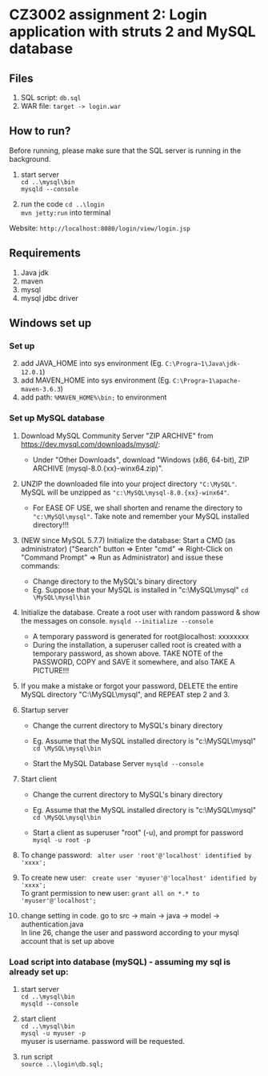 # CZ3002 assignment 2: Login application with struts 2 and MySQL database

## Files 
1. SQL script: `db.sql`
2. WAR file: `target -> login.war`

## How to run? <br>
Before running, please make sure that the SQL server is running in the background. 
1. start server <br>
`cd ..\mysql\bin` <br>
`mysqld --console`

2. run the code
`cd ..\login`  <br>
`mvn jetty:run` into terminal

Website: `http://localhost:8080/login/view/login.jsp`

## Requirements 
1. Java jdk 
2. maven
3. mysql 
4. mysql jdbc driver

## Windows set up
### Set up
2. add JAVA_HOME into sys environment (Eg. `C:\Progra~1\Java\jdk-12.0.1`)
3. add MAVEN_HOME into sys environment (Eg. `C:\Progra~1\apache-maven-3.6.3`)
4. add path: `%MAVEN_HOME%\bin;` to environment 

### Set up MySQL database
1.	Download MySQL Community Server "ZIP ARCHIVE" from https://dev.mysql.com/downloads/mysql/:
    - Under "Other Downloads", download "Windows (x86, 64-bit), ZIP ARCHIVE (mysql-8.0.{xx}-winx64.zip)". <br>

2.	UNZIP the downloaded file into your project directory `"C:\MySQL"`. MySQL will be unzipped as `"c:\MySQL\mysql-8.0.{xx}-winx64"`. <br>
    - For EASE OF USE, we shall shorten and rename the directory to `"c:\MySQl\mysql"`. Take note and remember your MySQL installed directory!!! <br>

3.	(NEW since MySQL 5.7.7) Initialize the database: Start a CMD (as administrator) ("Search" button ⇒ Enter "cmd" ⇒ Right-Click on "Command Prompt" ⇒ Run as Administrator) and issue these commands: <br>
	- Change directory to the MySQL's binary directory<br>
	- Eg. Suppose that your MySQL is installed in "c:\MySQL\mysql" `cd \MySQL\mysql\bin` <br>
	 
4.  Initialize the database. Create a root user with random password & show the messages on console.
    `mysqld --initialize --console` <br>
    - A temporary password is generated for root@localhost: xxxxxxxx <br>
    - During the installation, a superuser called root is created with a temporary password, as shown above. TAKE NOTE of the PASSWORD, COPY and SAVE it somewhere, and also TAKE A PICTURE!!! <br>
   
5.	If you make a mistake or forgot your password, DELETE the entire MySQL directory "C:\MySQL\mysql", and REPEAT step 2 and 3. <br>

6. Startup server
    - Change the current directory to MySQL's binary directory <br>
    - Eg. Assume that the MySQL installed directory is "c:\MySQL\mysql" `cd \MySQL\mysql\bin` <br>
     
    - Start the MySQL Database Server `mysqld --console` <br>  
    
7. Start client 
    - Change the current directory to MySQL's binary directory <br>
    - Eg. Assume that the MySQL installed directory is "c:\MySQL\mysql" `cd \MySQL\mysql\bin` <br>
       
    - Start a client as superuser "root" (-u), and prompt for password `mysql -u root -p` <br>
    
8. To change password: ` alter user 'root'@'localhost' identified by 'xxxx';` <br>

9. To create new user: ` create user 'myuser'@'localhost' identified by 'xxxx';` <br>
   To grant permission to new user: `grant all on *.* to 'myuser'@'localhost';` <br>

10. change setting in code. go to src -> main -> java -> model -> authentication.java  <br>
    In line 26, change the user and password according to your mysql account that is set up above <br>
    
    
### Load script into database (mySQL) - assuming my sql is already set up: 
1. start server <br>
`cd ..\mysql\bin` <br>
`mysqld --console`

2. start client <br>
`cd ..\mysql\bin` <br>
`mysql -u myuser -p`  <br>
myuser is username. password will be requested.

3. run script <br>
`source ..\login\db.sql;`



